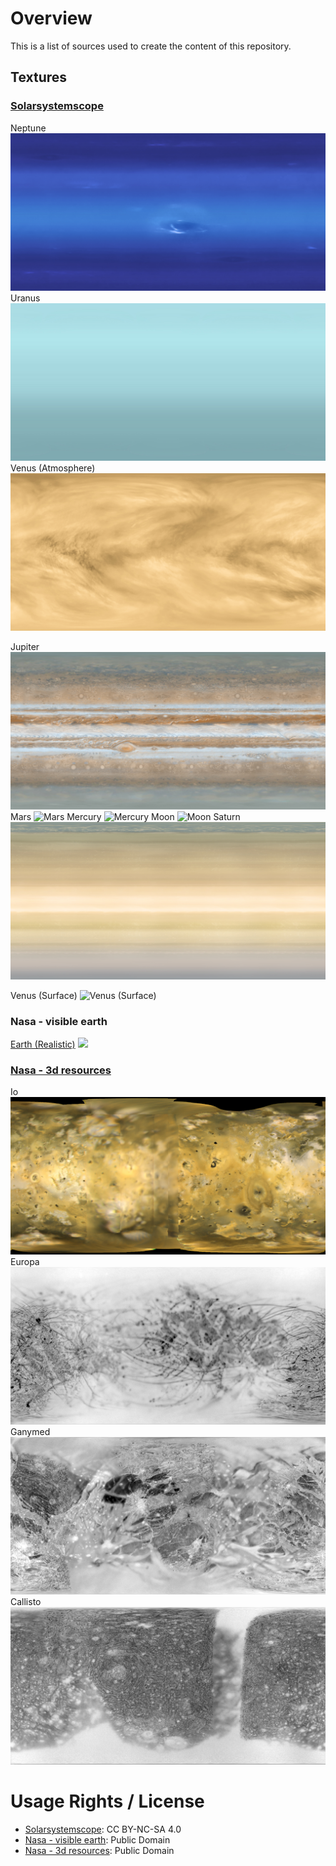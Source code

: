 # Overview
This is a list of sources used to create the content of this repository.
## Textures
### [Solarsystemscope](https://www.solarsystemscope.com/textures/)

Neptune ![Neptune](public/textures/2k_neptune.jpg)
Uranus ![Uranus](public/textures/2k_uranus.jpg)
Venus (Atmosphere) ![Venus (Atmosphere)](public/textures/4k_venus_atmosphere.jpg)

[//]: # (Earth &#40;Clouds&#41; ![Earth &#40;Clouds&#41;]&#40;public/textures/8k_earth_clouds.jpg&#41;)
[//]: # (Earth &#40;Day-map&#41; ![Earth &#40;Day-map&#41;]&#40;public/textures/8k_earth_daymap.jpg&#41;)
[//]: # (Earth &#40;Night-map&#41; ![Earth &#40;Night-map&#41;]&#40;public/textures/8k_earth_nightmap.jpg&#41;)
Jupiter ![Jupiter](public/textures/8k_jupiter.jpg)
Mars ![Mars](public/textures/8k_mars.jpg)
Mercury ![Mercury](public/textures/8k_mercury.jpg)
Moon ![Moon](public/textures/8k_moon.jpg)
Saturn ![Saturn](public/textures/8k_saturn.jpg)

[//]: # (Sun ![Sun]&#40;public/textures/8k_sun.jpg&#41;)
Venus (Surface) ![Venus (Surface)](public/textures/8k_venus_surface.jpg)
### Nasa - visible earth
[Earth (Realistic)](https://visibleearth.nasa.gov/images/57730/the-blue-marble-land-surface-ocean-color-and-sea-ice/82680l) ![](public/textures/8k_earth_realistic.png)
### [Nasa - 3d resources](https://github.com/nasa/NASA-3D-Resources)
Io ![Io](public/textures/2k_io.jpg)
Europa ![Europa](public/textures/2k_europa.jpg)
Ganymed ![Ganymed](public/textures/2k_ganymed.jpg)
Callisto ![Callisto](public/textures/2k_callisto.jpg)
# Usage Rights / License
- [Solarsystemscope](https://www.solarsystemscope.com/textures/): CC BY-NC-SA 4.0
- [Nasa - visible earth](https://visibleearth.nasa.gov/): Public Domain
- [Nasa - 3d resources](https://github.com/nasa/NASA-3D-Resources): Public Domain
